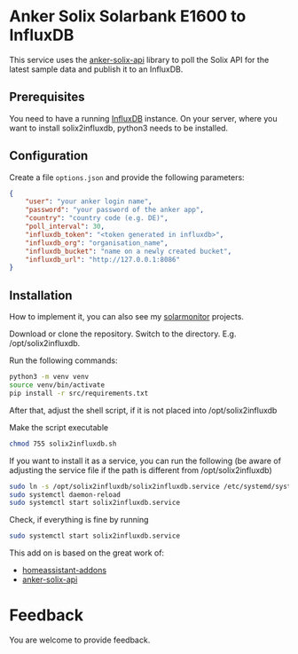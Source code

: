 # Anker Solix Solarbank E1600 to InfluxDB

This service uses the [anker-solix-api](https://github.com/thomluther/anker-solix-api) library to poll the Solix API for the latest sample data and publish it to an InfluxDB.

## Prerequisites

You need to have a running [InfluxDB](https://www.influxdata.com/products/influxdb/) instance. On your server, where you want to install solix2influxdb, python3 needs to be installed.

## Configuration

Create a file `options.json` and provide the following parameters:

```JSON
{
    "user": "your anker login name",
    "password": "your password of the anker app",
    "country": "country code (e.g. DE)",
    "poll_interval": 30,
    "influxdb_token": "<token generated in influxdb>",
    "influxdb_org": "organisation_name",
    "influxdb_bucket": "name on a newly created bucket",
    "influxdb_url": "http://127.0.0.1:8086"
}
```

## Installation

How to implement it, you can also see my [solarmonitor](https://github.com/dseichter/solarmonitor) projects.

Download or clone the repository. Switch to the directory. E.g. /opt/solix2influxdb. 

Run the following commands:
```sh
python3 -m venv venv
source venv/bin/activate
pip install -r src/requirements.txt
```

After that, adjust the shell script, if it is not placed into /opt/solix2influxdb

Make the script executable
```sh
chmod 755 solix2influxdb.sh
```

If you want to install it as a service, you can run the following (be aware of adjusting the service file if the path is different from /opt/solix2influxdb)

```sh
sudo ln -s /opt/solix2influxdb/solix2influxdb.service /etc/systemd/system/solix2influxdb.service
sudo systemctl daemon-reload
sudo systemctl start solix2influxdb.service
```

Check, if everything is fine by running
```sh
sudo systemctl start solix2influxdb.service
```

This add on is based on the great work of:

- [homeassistant-addons](https://github.com/markusmauch/homeassistant-addons)
- [anker-solix-api](https://github.com/thomluther/anker-solix-api)

# Feedback

You are welcome to provide feedback.